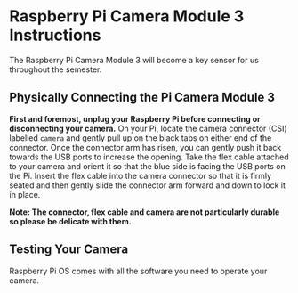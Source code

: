 # Raspberry Pi Camera Module 3 Instructions

The Raspberry Pi Camera Module 3 will become a key sensor for us throughout the semester. 

## Physically Connecting the Pi Camera Module 3
**First and foremost, unplug your Raspberry Pi before connecting or disconnecting your camera.** On your Pi, locate the camera connector (CSI) labelled `camera` and gently pull up on the black tabs on either end of the connector. Once the connector arm has risen, you can gently push it back towards the USB ports to increase the opening. Take the flex cable attached to your camera and orient it so that the blue side is facing the USB ports on the Pi. Insert the flex cable into the camera connector so that it is firmly seated and then gently slide the connector arm forward and down to lock it in place.

**Note: The connector, flex cable and camera are not particularly durable so please be delicate with them.**

## Testing Your Camera
Raspberry Pi OS comes with all the software you need to operate your camera. 
